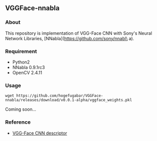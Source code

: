 ## VGGFace-nnabla

### About
This repository is implementation of VGG-Face CNN with Sony's Neural Network Libraries, [NNabla](https://github.com/sony/nnabl\
a).

### Requirement
- Python2
- NNabla 0.9.1rc3
- OpenCV 2.4.11

### Usage
```
wget https://github.com/hogefugabar/VGGFace-nnabla/releases/download/v0.0.1-alpha/vggface_weights.pkl
```
Coming soon...

### Reference
- [VGG-Face CNN descriptor](http://www.robots.ox.ac.uk/~vgg/software/vgg_face/)
